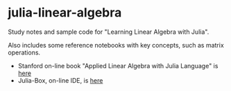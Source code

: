 # julia-linear-algebra
Study notes and sample code for "Learning Linear Algebra with Julia". 

Also includes some reference notebooks with key concepts, such as matrix operations.

- Stanford on-line book "Applied Linear Algebra with Julia Language" is [here](http://vmls-book.stanford.edu/vmls-julia-companion.pdf)
- Julia-Box, on-line IDE, is [here](https://juliabox.com/)
